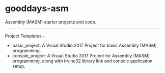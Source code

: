 # gooddays-asm

Assembly (MASM) starter projects and code.

___

Project Templates - 

- basic_project: A Visual Studio 2017 Project for basic Assembly (MASM) programming.
- console_project: A Visual Studio 2017 Project for Assembly (MASM) programming, along with Irvine32 library link and console application setup. 
